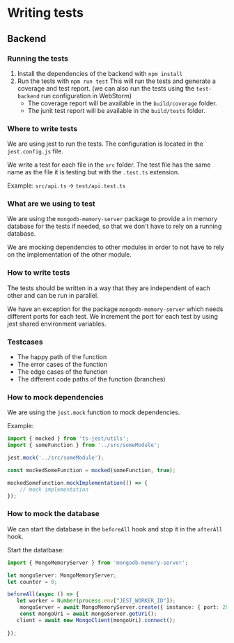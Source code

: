 # Writing tests

## Backend

### Running the tests

1. Install the dependencies of the backend with `npm install`
2. Run the tests with `npm run test` This will run the tests and generate a coverage and test report. (we can also run
   the tests using the `test-backend` run configuration in WebStorm)
    - The coverage report will be available in the `build/coverage` folder.
    - The junit test report will be available in the `build/tests` folder.

### Where to write tests

We are using jest to run the tests. The configuration is located in the `jest.config.js` file.

We write a test for each file in the `src` folder. The test file has the same name as the file it is testing but with
the `.test.ts` extension.

Example: `src/api.ts` -> `test/api.test.ts`

### What are we using to test

We are using the `mongodb-memory-server` package to provide a in memory database for the tests if needed, so that we
don't have to rely on a running database.

We are mocking dependencies to other modules in order to not have to rely on the implementation of the other module.

### How to write tests

The tests should be written in a way that they are independent of each other and can be run in parallel.

We have an exception for the package `mongodb-memory-server` which needs different ports for each test. We increment the
port for each test by using jest shared environment variables.

### Testcases

- The happy path of the function
- The error cases of the function
- The edge cases of the function
- The different code paths of the function (branches)

### How to mock dependencies

We are using the `jest.mock` function to mock dependencies.

Example:

```typescript
import { mocked } from 'ts-jest/utils';
import { someFunction } from '../src/someModule';

jest.mock('../src/someModule');

const mockedSomeFunction = mocked(someFunction, true);

mockedSomeFunction.mockImplementation(() => {
    // mock implementation
});
```

### How to mock the database

We can start the database in the `beforeAll` hook and stop it in the `afterAll` hook.

Start the datatbase:

```typescript
import { MongoMemoryServer } from 'mongodb-memory-server';

let mongoServer: MongoMemoryServer;
let counter = 0;

beforeAll(async () => {
   let worker = Number(process.env["JEST_WORKER_ID"]);
    mongoServer = await MongoMemoryServer.create({ instance: { port: 2000 + 100 * worker + counter++ } });
    const mongoUri = await mongoServer.getUri();
   client = await new MongoClient(mongoUri).connect();
    
});
```

